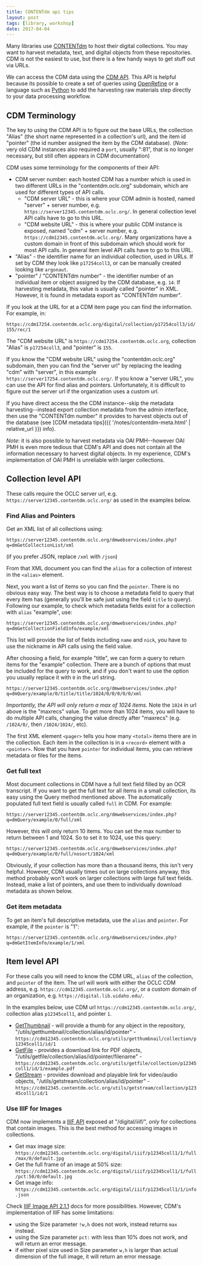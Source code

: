 ```yaml
---
title: CONTENTdm api tips
layout: post
tags: [library, workshop]
date: 2017-04-04
---
```


Many libraries use [CONTENTdm](https://www.oclc.org/en/contentdm.html) to host their digital collections. 
You may want to harvest metadata, text, and digital objects from these repositories.
CDM is not the easiest to use, but there is a few handy ways to get stuff out via URLs.

We can access the CDM data using the [CDM API](https://help.oclc.org/Metadata_Services/CONTENTdm/Advanced_website_customization/API_Reference).
This API is helpful because its possible to create a set of queries using [OpenRefine](https://openrefine.org/) or a language such as [Python](https://www.python.org/) to add the harvesting raw materials step directly to your data processing workflow.

## CDM Terminology

The key to using the CDM API is to figure out the base URLs, the collection "Alias" (the short name represented in a collection's url), and the item id "pointer" (the id number assigned the item by the CDM database).
(*Note:* very old CDM instances also required a `port`, usually ":81", that is no longer necessary, but still often appears in CDM documentation)

CDM uses some terminology for the components of their API:

- CDM server number: each hosted CDM has a number which is used in two different URLs in the "contentdm.oclc.org" subdomain, which are used for different types of API calls.
    - "CDM server URL" - this is where your CDM admin is hosted, named "server" + server number, e.g. `https://server12345.contentdm.oclc.org/`. In general collection level API calls have to go to this URL.
    - "CDM website URL" - this is where your public CDM instance is exposed, named "cdm" + server number, e.g. `https://cdm12345.contentdm.oclc.org/`. Many organizations have a custom domain in front of this subdomain which should work for most API calls. In general item level API calls have to go to this URL.
- "Alias" - the identifier name for an individual collection, used in URLs. If set by CDM they look like `p17254coll3`, or can be manually created looking like `argonaut`.
- "pointer" / "CONTENTdm number" - the identifier number of an individual item or object assigned by the CDM database, e.g. `14`. If harvesting metadata, this value is usually called "pointer" in XML. However, it is found in metadata export as "CONTENTdm number".

If you look at the URL for at a CDM item page you can find the information.
For example, in:

`https://cdm17254.contentdm.oclc.org/digital/collection/p17254coll3/id/155/rec/1`

The "CDM website URL" is `https://cdm17254.contentdm.oclc.org`,
collection "Alias" is `p17254coll3`,
and "pointer" is `155`.

If you know the "CDM website URL" using the "contentdm.oclc.org" subdomain, then you can find the "server url" by replacing the leading "cdm" with "server", in this example `https://server17254.contentdm.oclc.org/`.
If you know a "server URL", you can use the API for find alias and pointers.
Unfortunately, it is difficult to figure out the server url if the organization uses a custom url. 

If you have direct access the the CDM instance--skip the metadata harvesting--instead export collection metadata from the admin interface, then use the "CONTENTdm number" it provides to harvest objects out of the database (see [CDM metadata tips]({{ '/notes/contentdm-meta.html' | relative_url }}) info).

*Note:* it is also possible to harvest metadata via OAI PMH--however OAI PMH is even more tedious that CDM's API and does not contain all the information necessary to harvest digital objects.
In my experience, CDM's implementation of OAI PMH is unreliable with larger collections.

## Collection level API

These calls require the OCLC server url, e.g. `https://server12345.contentdm.oclc.org/` as used in the examples below.

### Find Alias and Pointers

Get an XML list of all collections using:

`https://server12345.contentdm.oclc.org/dmwebservices/index.php?q=dmGetCollectionList/xml`

(if you prefer JSON, replace `/xml` with `/json`)

From that XML document you can find the `alias` for a collection of interest in the `<alias>` element.

Next, you want a list of items so you can find the `pointer`.
There is no obvious easy way.
The best way is to choose a metadata field to query that every item has (generally you'll be safe just using the field `title` to query). 
Following our example, to check which metadata fields exist for a collection with `alias` "example", use: 

`https://server12345.contentdm.oclc.org/dmwebservices/index.php?q=dmGetCollectionFieldInfo/example/xml`

This list will provide the list of fields including `name` and `nick`, you have to use the nickname in API calls using the field value.

After choosing a field, for example "title", we can form a query to return items for the "example" collection. 
There are a bunch of options that must be included for the query to work, and if you don't want to use the option you usually replace it with `0` in the url string.

`https://server12345.contentdm.oclc.org/dmwebservices/index.php?q=dmQuery/example/0/title/title/1024/0/0/0/0/0/xml`

*Importantly, the API will only return a max of 1024 items.* 
Note the `1024` in url above is the "maxrecs" value. 
To get more than 1024 items, you will have to do multiple API calls, changing the value directly after "maxrecs" (e.g. `/1024/0/`, then `/1024/1024/`, etc).

The first XML element `<pager>` tells you how many `<total>` items there are in the collection. 
Each item in the collection is in a `<record>` element with a `<pointer>`. 
Now that you have `pointer` for individual items, you can retrieve metadata or files for the items.

### Get full text

Most document collections in CDM have a full text field filled by an OCR transcript.
If you want to get the full text for all items in a small collection, its easy using the Query method mentioned above. The automatically populated full text field is usually called `full` in CDM. For example:

`https://server12345.contentdm.oclc.org/dmwebservices/index.php?q=dmQuery/example/0/full/xml`

However, this will only return 10 items. 
You can set the max number to return between 1 and 1024. 
So to set it to 1024, use this query:

`https://server12345.contentdm.oclc.org/dmwebservices/index.php?q=dmQuery/example/0/full/nosort/1024/xml`

Obviously, if your collection has more than a thousand items, this isn't very helpful.
However, CDM usually times out on large collections anyway, this method probably won't work on larger collections with large full text fields. 
Instead, make a list of pointers, and use them to individually download metadata as shown below.

### Get item metadata

To get an item's full descriptive metadata, use the `alias` and `pointer`.
For example, if the `pointer` is "1":

`https://server12345.contentdm.oclc.org/dmwebservices/index.php?q=dmGetItemInfo/example/1/xml`

## Item level API

For these calls you will need to know the CDM URL, `alias` of the collection, and `pointer` of the item.
The url will work with either the OCLC CDM address, e.g. `https://cdm12345.contentdm.oclc.org/`, or a custom domain of an organization, e.g. `https://digital.lib.uidaho.edu/`.

In the examples below, use CDM url `https://cdm12345.contentdm.oclc.org/`, collection alias `p12345coll1`, and pointer `1`.

- [GetThumbnail](https://www.oclc.org/support/services/contentdm/help/customizing-website-help/other-customizations/contentdm-api-reference/getthumbnail.en.html#par_text_4c0f) - will provide a thumb for any object in the repository, "/utils/getthumbnail/collection/alias/id/pointer" - `https://cdm12345.contentdm.oclc.org/utils/getthumbnail/collection/p12345coll1/id/1`
- [GetFile](https://www.oclc.org/support/services/contentdm/help/customizing-website-help/other-customizations/contentdm-api-reference/getfile.en.html#par_text_6545) - provides a download link for PDF objects, "/utils/getfile/collection/alias/id/pointer/filename" - `https://cdm12345.contentdm.oclc.org/utils/getfile/collection/p12345coll1/id/1/example.pdf`
- [GetStream](https://www.oclc.org/support/services/contentdm/help/customizing-website-help/other-customizations/contentdm-api-reference/getstream.en.html#par_text_2d39) - provides download and playable link for video/audio objects, "/utils/getstream/collection/alias/id/pointer" - `https://cdm12345.contentdm.oclc.org/utils/getstream/collection/p12345coll1/id/1`

### Use IIIF for Images

CDM now implements a [IIIF API](https://help.oclc.org/Metadata_Services/CONTENTdm/Advanced_website_customization/API_Reference/IIIF_API_reference?sl=en) exposed at "/digital/iiif/", *only* for collections that contain images.
This is the best method for accessing images in collections.

- Get max image size: `https://cdm12345.contentdm.oclc.org/digital/iiif/p12345coll1/1/full/max/0/default.jpg`
- Get the full frame of an image at 50% size: `https://cdm12345.contentdm.oclc.org/digital/iiif/p12345coll1/1/full/pct:50/0/default.jpg`
- Get image info: `https://cdm12345.contentdm.oclc.org/digital/iiif/p12345coll1/1/info.json`

Check [IIIF Image API 2.1.1](https://iiif.io/api/image/2.1/) docs for more possibilities.
However, CDM's implementation of IIIF has some limitations:

- using the Size parameter `!w,h` does not work, instead returns `max` instead.
- using the Size parameter `pct:` with less than 10% does not work, and will return an error message.
- if either pixel size used in Size parameter `w,h` is larger than actual dimension of the full image, it will return an error message.
